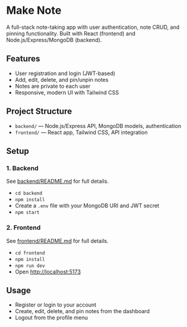 # Make Note

A full-stack note-taking app with user authentication, note CRUD, and pinning functionality. Built with React (frontend) and Node.js/Express/MongoDB (backend).

## Features
- User registration and login (JWT-based)
- Add, edit, delete, and pin/unpin notes
- Notes are private to each user
- Responsive, modern UI with Tailwind CSS

## Project Structure
- `backend/` — Node.js/Express API, MongoDB models, authentication
- `frontend/` — React app, Tailwind CSS, API integration

## Setup

### 1. Backend
See [backend/README.md](backend/README.md) for full details.

- `cd backend`
- `npm install`
- Create a `.env` file with your MongoDB URI and JWT secret
- `npm start`

### 2. Frontend
See [frontend/README.md](frontend/README.md) for full details.

- `cd frontend`
- `npm install`
- `npm run dev`
- Open [http://localhost:5173](http://localhost:5173)

## Usage
- Register or login to your account
- Create, edit, delete, and pin notes from the dashboard
- Logout from the profile menu
